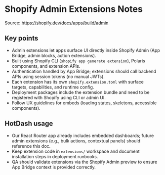 # Shopify Admin Extensions Notes

Source: https://shopify.dev/docs/apps/build/admin

## Key points

- Admin extensions let apps surface UI directly inside Shopify Admin (App Bridge, admin blocks, action extensions).
- Built using Shopify CLI (`shopify app generate extension`), Polaris components, and extension APIs.
- Authentication handled by App Bridge; extensions should call backend APIs using session tokens (no manual JWTs).
- Each extension has its own `shopify.extension.toml` with surface targets, capabilities, and runtime config.
- Deployment packages include the extension bundle and need to be registered with Shopify using CLI or admin UI.
- Follow UX guidelines for embeds (loading states, skeletons, accessible components).

## HotDash usage

- Our React Router app already includes embedded dashboards; future admin extensions (e.g., bulk actions, contextual panels) should reference this doc.
- Keep extension code in `extensions/` workspace and document installation steps in deployment runbooks.
- QA should validate extensions via the Shopify Admin preview to ensure App Bridge context is provided correctly.
